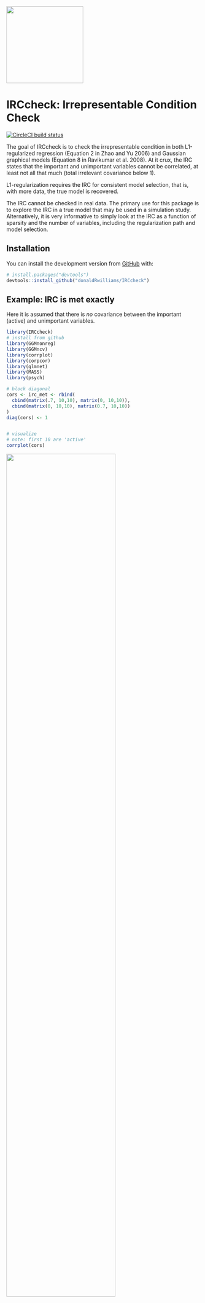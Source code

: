 
<!-- README.md is generated from README.Rmd. Please edit that file -->

<img src="man/figures/imgfile.png" width = 200 />

# IRCcheck: Irrepresentable Condition Check

[![CircleCI build
status](https://circleci.com/gh/donaldRwilliams/IRCcheck.svg?style=svg)](https://circleci.com/gh/donaldRwilliams/IRCcheck)

The goal of IRCcheck is to check the irrepresentable condition in both
L1-regularized regression (Equation 2 in Zhao and Yu 2006) and Gaussian
graphical models (Equation 8 in Ravikumar et al. 2008). At it crux, the
IRC states that the important and unimportant variables cannot be
correlated, at least not all that much (total irrelevant covariance
below 1).

L1-regularization requires the IRC for consistent model selection, that
is, with more data, the true model is recovered.

The IRC cannot be checked in real data. The primary use for this package
is to explore the IRC in a true model that may be used in a simulation
study. Alternatively, it is very informative to simply look at the IRC
as a function of sparsity and the number of variables, including the
regularization path and model selection.

## Installation

You can install the development version from
[GitHub](https://github.com/) with:

``` r
# install.packages("devtools")
devtools::install_github("donaldRwilliams/IRCcheck")
```

## Example: IRC is met exactly

Here it is assumed that there is *no* covariance between the important
(active) and unimportant variables.

``` r
library(IRCcheck)
# install from github
library(GGMnonreg)
library(GGMncv)
library(corrplot)
library(corpcor)
library(glmnet)
library(MASS)
library(psych)

# block diagonal
cors <- irc_met <- rbind(
  cbind(matrix(.7, 10,10), matrix(0, 10,10)),
  cbind(matrix(0, 10,10), matrix(0.7, 10,10))
)
diag(cors) <- 1


# visualize
# note: first 10 are 'active'
corrplot(cors)
```

<img src="man/figures/README-unnamed-chunk-2-1.png" width="75%" />

In this plot, variables 1 through 10 and 11 through 20 are correlated
with each other. The latter are assumed to be “active” for predicting
the response and the former are truly null associations. Notice there is
no correlation between the sets.

Let’s inspect the regularization path

``` r
# beta
beta <- c(rep(1, 10), rep(0, 10))

set.seed(2)
X <- MASS::mvrnorm(n = 500, mu = rep(0, 20), Sigma = cors)

# SNR = 5
sigma <- sqrt(as.numeric(crossprod(beta, cors %*% beta) / 5))

set.seed(2)
# note: first 10 are 'active'
y <- X %*% c(rep(1, 10), rep(0, 10)) + rnorm(500, 0, sigma)

# fit model
fit <- glmnet(X, y)

# visualize
plot(fit, xvar = "lambda")
```

<img src="man/figures/README-unnamed-chunk-3-1.png" width="75%" />

## Example: IRC is not met

Here I generate a correlation matrix from a Wishart distribution.

``` r
# random correlation matrix
set.seed(2)
cors <- cov2cor(
  solve(
    rWishart(1, 20 , diag(20))[,,1]
  ))

# visualize
corrplot(cors)
```

<img src="man/figures/README-unnamed-chunk-4-1.png" width="75%" />

Now there are correlations between the sets, which, in my experience, is
the more realistic situation (albeit these are very strong
correlations).

Here is how to check the IRC in regression with **IRCcheck**

``` r
# SNR = 5
sigma <- sqrt(as.numeric(crossprod(beta, cors %*% beta) / 5))

set.seed(2)
X <- MASS::mvrnorm(n = 500, mu = rep(0, 20), Sigma = cors)

# if negative it is not met
1 - irc_regression(X, 1:10)
#> [1] -0.9509886
```

Let’s inspect the regularization path

``` r
set.seed(2)
y <- X %*% c(rep(1, 10), rep(0, 10)) + rnorm(500, 0, sigma)

# fit model
fit <- glmnet(X, y)

# visualize
plot(fit, xvar = "lambda")
```

<img src="man/figures/README-unnamed-chunk-6-1.png" width="75%" />

Quite the difference (e.g., all true coefficients are positive). Note
that the goal is then to select lambda, which will be quite the
difficult task when the IRC is not satisfied.

## Gaussian Graphical Models

For GGMs, I find it easier to work with a partial correlation matrix and
then randomly take subsets. The following looks at partial correlations
estimated from items assessing personality.

``` r
# partials from big 5 data
pcors <- corpcor::cor2pcor(cor(na.omit(psych::bfi[,1:25])))

# collect
irc <- NA 

for(i in 1:10){
  
   # randomly select 20
  id <- sample(1:25, size = 20, replace = F)
  
  # submatrix
  pcor_sub <- pcors[id, id]
  
  # true network
  true_net <- ifelse(abs(pcor_sub) < 0.05, 0, pcor_sub)
  
  irc[i] <- irc_ggm(true_net)
}

hist(1- irc, breaks = 100, 
     xlab = "1 - infinity norm", 
     main = "", xlim  = c(min(1 - irc), 1))
```

<img src="man/figures/README-unnamed-chunk-7-1.png" width="75%" />

``` r

# failed
mean(1 - irc < 0)
#> [1] 1
```

Note that negative fails, as the irrelevant covariance exceeded 1. In
fact, the IRC was not satisfied in any of the checks (10 iterations).

The IRC will fail less often with fewer variables. Also, if `0.05` is
changed to a larger value this will result in more sparsity. As a
result, the IRC will be satisfied more often.

## A Mere Statistical Curiosity?

It might be tempting to think that violating IRC, like many other
assumptions, will have some effect but perhaps not all that much. In my
experience, the importance of the IRC cannot be understated: it has a
**HUGE** impact on false positives. The following is a somewhat “ugly”
example.

Let’s hold all constant (p and effect size) but sparsity and examine the
infinity norm (must be less than 1). Below, `gen_net` generates a true
network, or GGM, with partial correlations in a certain range (`lb` and
`ub`).

``` r
# 5 % connections (95 % sparsity)
eprob_05 <- IRCcheck::gen_net(
  p = 10,
  edge_prob = 0.05,
  lb = 0.05,
  ub = 0.25
)

# 25 % connections (75 % sparsity)
eprob_25 <- IRCcheck::gen_net(
  p = 10,
  edge_prob = 0.25,
  lb = 0.05,
  ub = 0.25
)

# most networks in the social-behavioral sciences are **not** sparse
# 50 % connections (50 % sparsity)
eprob_50 <- IRCcheck::gen_net(
  p = 10,
  edge_prob = 0.50,
  lb = 0.05,
  ub = 0.25
)

# 75 % connections (25 % sparsity)
eprob_75 <- IRCcheck::gen_net(
  p = 10,
  edge_prob = 0.75,
  lb = 0.05,
  ub = 0.25
)

# compute infinity norms
ircs <-
  sapply(list(eprob_05, 
              eprob_25, 
              eprob_50, 
              eprob_75), function(x) {
    IRCcheck::irc_ggm(x$pcors)
  })

# plot
plot(
  c(0.05, 0.25, 0.50, 0.75),
  1 - ircs,
  cex = 2,
  ylab = "1 - Infinity Norm",
  xlab = "Edge Probability (Connectivity)"
)
abline(h = 0)
```

<img src="man/figures/README-unnamed-chunk-8-1.png" width="75%" />

Because I subtracted 1, negative values fail to meet the IRC. As the
graph becomes less sparse (higher edge probability) the infinity norm
becomes larger, i.e., the covariance between the unimportant and
important increases, which should translate into more false positives.

Now let’s check specificity (1 - the false positive) in simulated data.
At each step, the IRC is increasingly violated.

### 95% Sparsity

``` r
set.seed(1)
# data
Y <- MASS::mvrnorm(n = 5000,
                   rep(0, 10),
                   Sigma = eprob_05$cors,
                   empirical = FALSE) 

# non regularized, for comparison
fit <- GGMnonreg::ggm_inference(Y, boot = FALSE)

# specificity
IRCcheck:::compare(True = eprob_05$adj, 
                   Estimate = fit$adj)[1,]
#>       measure     score
#> 1 Specificity 0.9767442

# lasso
fit <- GGMncv::ggmncv(cor(Y), n = 5000,
                      penalty = "lasso", 
                      progress = FALSE)

# specificity
IRCcheck:::compare(True = eprob_05$adj, 
                   Estimate = fit$adj)[1,]
#>       measure     score
#> 1 Specificity 0.9767442
```

Notice that both methods work well.

### 75% Sparsity

``` r
set.seed(1)
# data
Y <- MASS::mvrnorm(n = 5000,
                   rep(0, 10),
                   Sigma = eprob_25$cors,
                   empirical = FALSE) 

# non regularized, for comparison
fit <- GGMnonreg::ggm_inference(Y, boot = FALSE)

# specificity
IRCcheck:::compare(True = eprob_25$adj, 
                   Estimate = fit$adj)[1,]
#>       measure score
#> 1 Specificity     1

# lasso
fit <- GGMncv::ggmncv(cor(Y), 
              n = 5000, 
              penalty = "lasso", 
              progress = FALSE)

# specificity
IRCcheck:::compare(True = eprob_25$adj, 
        Estimate = fit$adj)[1,]
#>       measure     score
#> 1 Specificity 0.8235294
```

### 50% Sparsity

Now we are getting to a level of sparsity that is common in, say, the
social-behavioral sciences.

``` r
set.seed(1)
# data
Y <- MASS::mvrnorm(n = 5000,
                   rep(0, 10),
                   Sigma = eprob_50$cors,
                   empirical = FALSE) 

# non regularized, for comparison
fit <- GGMnonreg::ggm_inference(Y, boot = FALSE)

# specificity
IRCcheck:::compare(True = eprob_50$adj, 
                   Estimate = fit$adj)[1,]
#>       measure     score
#> 1 Specificity 0.9130435

# lasso
fit <- GGMncv::ggmncv(cor(Y), 
              n = 5000, 
              penalty = "lasso", 
              progress = FALSE)

# specificity
IRCcheck:::compare(True = eprob_50$adj, 
        Estimate = fit$adj)[1,]
#>       measure     score
#> 1 Specificity 0.3913043
```

### 25% Sparsity

An even denser graph, which is not uncommon.

``` r
set.seed(1)
# data
Y <- MASS::mvrnorm(n = 5000,
                   rep(0, 10),
                   Sigma = eprob_75$cors,
                   empirical = FALSE) 

# non regularized, for comparison
fit <- GGMnonreg::ggm_inference(Y, boot = FALSE)

# specificity
IRCcheck:::compare(True = eprob_75$adj, 
                   Estimate = fit$adj)[1,]
#>       measure score
#> 1 Specificity     1

# lasso
fit <- GGMncv::ggmncv(cor(Y), 
              n = 5000, 
              penalty = "lasso", 
              progress = FALSE)

# specificity
IRCcheck:::compare(True = eprob_75$adj, 
        Estimate = fit$adj)[1,]
#>       measure score
#> 1 Specificity     0

# false positive rate
1 - IRCcheck:::compare(True = eprob_75$adj, 
            Estimate = fit$adj)[1,2]
#> [1] 1
```

At each step along the way, the false positive rate for (g)lasso
increased to be shockingly high. On the other hand, the non-regularized
method based on good old *p*-values had no issue.

Together, this simple example demonstrated that the false positive rate
is a function of the IRC.

## References

<div id="refs" class="references">

<div id="ref-ravikumar2008model">

Ravikumar, Pradeep, Garvesh Raskutti, Martin J Wainwright, and Bin Yu.
2008. “Model Selection in Gaussian Graphical Models: High-Dimensional
Consistency of L1-Regularized Mle.” In *NIPS*, 1329–36.

</div>

<div id="ref-Zhao2006">

Zhao, Peng, and Bin Yu. 2006. “On Model Selection Consistency of Lasso.”
*The Journal of Machine Learning Research* 7: 2541–63.
<https://doi.org/10.1109/TIT.2006.883611>.

</div>

</div>
